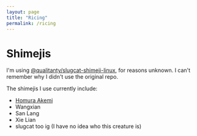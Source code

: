 ```yaml
---
layout: page
title: "Ricing"
permalink: /ricing
---
```


# Shimejis

I'm using [@qualitanty/slugcat-shimeji-linux](https://github.com/qualitanty/slugcat-shimeji-linux), for reasons unknown. I can't remember why I didn't use the original repo.

The shimejis I use currently include:

* [Homura Akemi](https://www.reddit.com/r/MadokaMagica/comments/n4zys0/madoka_magica_desktop_shimeji_companions_redux/)
* Wangxian 
* San Lang
* Xie Lian
* slugcat too ig (I have no idea who this creature is)